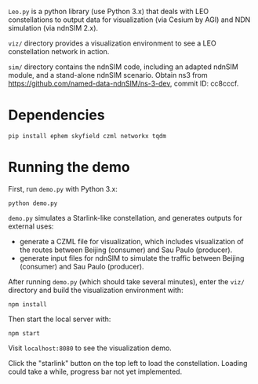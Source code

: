 `Leo.py` is a python library (use Python 3.x) that deals with LEO constellations to output data for visualization (via Cesium by AGI) and NDN simulation (via ndnSIM 2.x).

`viz/` directory provides a visualization environment to see a LEO constellation network in action.

`sim/` directory contains the ndnSIM code, including an adapted ndnSIM module, and a stand-alone ndnSIM scenario. Obtain ns3 from https://github.com/named-data-ndnSIM/ns-3-dev, commit ID: cc8cccf.

# Dependencies

`pip install ephem skyfield czml networkx tqdm`

# Running the demo

First, run `demo.py` with Python 3.x:

`python demo.py`

`demo.py` simulates a Starlink-like constellation, and generates outputs for external uses:
- generate a CZML file for visualization, which includes visualization of the routes between Beijing (consumer) and Sau Paulo (producer).
- generate input files for ndnSIM to simulate the traffic between Beijing (consumer) and Sau Paulo (producer).

After running `demo.py` (which should take several minutes), enter the `viz/` directory and build the visualization environment with:

`npm install`

Then start the local server with:

`npm start`

Visit `localhost:8080` to see the visualization demo.

Click the "starlink" button on the top left to load the constellation. Loading could take a while, progress bar not yet implemented.